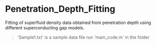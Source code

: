 # Penetration_Depth_Fitting
 Fitting of superfluid density data obtained from penetration depth using different superconducting gap models.

>'Sample1.txt' is a sample data file
>run 'main_code.m' in the folder
